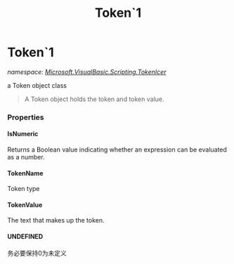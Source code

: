﻿---
title: Token`1
---

# Token`1
_namespace: [Microsoft.VisualBasic.Scripting.TokenIcer](N-Microsoft.VisualBasic.Scripting.TokenIcer.html)_

a Token object class

> 
>  A Token object holds the token and token value.
>  



### Properties

#### IsNumeric
Returns a Boolean value indicating whether an expression can be evaluated as
 a number.
#### TokenName
Token type
#### TokenValue
The text that makes up the token.
#### UNDEFINED
务必要保持0为未定义
